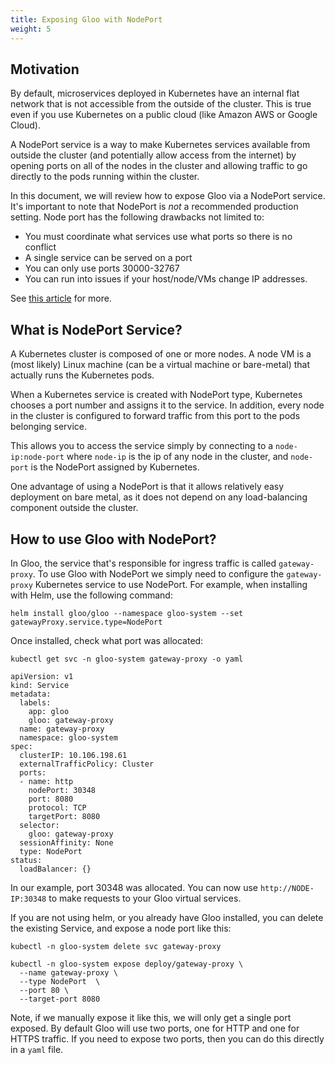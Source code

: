 ```yaml
---
title: Exposing Gloo with NodePort
weight: 5
---
```


## Motivation
By default, microservices deployed in Kubernetes have an internal flat network that is not accessible from the outside
of the cluster. This is true even if you use Kubernetes on a public cloud (like Amazon AWS or Google Cloud).

A NodePort service is a way to make Kubernetes services available from outside the cluster (and potentially allow access from the internet) by opening ports on all of the nodes in the cluster and allowing traffic to go directly to the pods running within the cluster.

In this document, we will review how to expose Gloo via a NodePort service. It's important to note that NodePort is *not* a recommended production setting. Node port has the following drawbacks not limited to:

* You must coordinate what services use what ports so there is no conflict
* A single service can be served on a port
* You can only use ports 30000-32767
* You can run into issues if your host/node/VMs change IP addresses.

See [this article](https://medium.com/google-cloud/kubernetes-nodeport-vs-loadbalancer-vs-ingress-when-should-i-use-what-922f010849e0) for more.


## What is NodePort Service?
A Kubernetes cluster is composed of one or more nodes. A node VM is a (most likely) Linux machine (can be a virtual machine or bare-metal) that actually runs the Kubernetes pods. 

When a Kubernetes service is created with NodePort type, Kubernetes chooses a port number and assigns it to the service. In addition, every node in the cluster is configured to forward traffic from this port to the pods belonging service.

This allows you to access the service simply by connecting to a `node-ip:node-port` where `node-ip` is the ip of any node in the cluster, and `node-port` is the NodePort assigned by Kubernetes.

One advantage of using a NodePort is that it allows relatively easy deployment on bare metal, as it does not depend on any load-balancing component outside the cluster.

## How to use Gloo with NodePort?

In Gloo, the service that's responsible for ingress traffic is called `gateway-proxy`. To use Gloo with NodePort we simply need to configure the `gateway-proxy` Kubernetes service to use NodePort. For example, when installing with Helm, use the following command:

```
helm install gloo/gloo --namespace gloo-system --set gatewayProxy.service.type=NodePort
```

Once installed, check what port was allocated:

```
kubectl get svc -n gloo-system gateway-proxy -o yaml

apiVersion: v1
kind: Service
metadata:
  labels:
    app: gloo
    gloo: gateway-proxy
  name: gateway-proxy
  namespace: gloo-system
spec:
  clusterIP: 10.106.198.61
  externalTrafficPolicy: Cluster
  ports:
  - name: http
    nodePort: 30348
    port: 8080
    protocol: TCP
    targetPort: 8080
  selector:
    gloo: gateway-proxy
  sessionAffinity: None
  type: NodePort
status:
  loadBalancer: {}
```

In our example, port 30348 was allocated. You can now use `http://NODE-IP:30348` to make requests to your Gloo virtual services.

If you are not using helm, or you already have Gloo installed, you can delete the existing Service, and expose a node port like this:

```
kubectl -n gloo-system delete svc gateway-proxy

kubectl -n gloo-system expose deploy/gateway-proxy \
  --name gateway-proxy \
  --type NodePort  \
  --port 80 \
  --target-port 8080
```

Note, if we manually expose it like this, we will only get a single port exposed. By default Gloo will use two ports, one for HTTP and one for HTTPS traffic. If you need to expose two ports, then you can do this directly in a `yaml` file.


